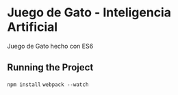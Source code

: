 # Juego de Gato - Inteligencia Artificial

Juego de Gato hecho con ES6

## Running the Project
`npm install`
`webpack --watch`